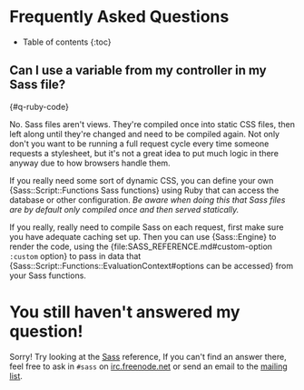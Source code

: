 # Frequently Asked Questions

* Table of contents
{:toc}

## Can I use a variable from my controller in my Sass file?
{#q-ruby-code}

No. Sass files aren't views.
They're compiled once into static CSS files,
then left along until they're changed and need to be compiled again.
Not only don't you want to be running a full request cycle
every time someone requests a stylesheet,
but it's not a great idea to put much logic in there anyway
due to how browsers handle them.

If you really need some sort of dynamic CSS,
you can define your own {Sass::Script::Functions Sass functions} using Ruby
that can access the database or other configuration.
*Be aware when doing this that Sass files are by default only compiled once
and then served statically.*

If you really, really need to compile Sass on each request,
first make sure you have adequate caching set up.
Then you can use {Sass::Engine} to render the code,
using the {file:SASS_REFERENCE.md#custom-option `:custom` option}
to pass in data that {Sass::Script::Functions::EvaluationContext#options can be accessed}
from your Sass functions.

# You still haven't answered my question!

Sorry! Try looking at the [Sass](http://sass-lang.com/docs/yardoc/file.SASS_REFERENCE.html) reference,
If you can't find an answer there,
feel free to ask in `#sass` on [irc.freenode.net](http://webchat.freenode.net/)
or send an email to the [mailing list](http://groups.google.com/group/sass-lang).
